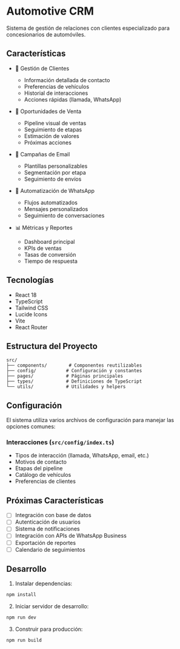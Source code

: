 # Automotive CRM

Sistema de gestión de relaciones con clientes especializado para concesionarios de automóviles.

## Características

- 👥 Gestión de Clientes
  - Información detallada de contacto
  - Preferencias de vehículos
  - Historial de interacciones
  - Acciones rápidas (llamada, WhatsApp)

- 🚗 Oportunidades de Venta
  - Pipeline visual de ventas
  - Seguimiento de etapas
  - Estimación de valores
  - Próximas acciones

- 📧 Campañas de Email
  - Plantillas personalizables
  - Segmentación por etapa
  - Seguimiento de envíos

- 💬 Automatización de WhatsApp
  - Flujos automatizados
  - Mensajes personalizados
  - Seguimiento de conversaciones

- 📊 Métricas y Reportes
  - Dashboard principal
  - KPIs de ventas
  - Tasas de conversión
  - Tiempo de respuesta

## Tecnologías

- React 18
- TypeScript
- Tailwind CSS
- Lucide Icons
- Vite
- React Router

## Estructura del Proyecto

```
src/
├── components/        # Componentes reutilizables
├── config/           # Configuración y constantes
├── pages/            # Páginas principales
├── types/            # Definiciones de TypeScript
└── utils/            # Utilidades y helpers
```

## Configuración

El sistema utiliza varios archivos de configuración para manejar las opciones comunes:

### Interacciones (`src/config/index.ts`)

- Tipos de interacción (llamada, WhatsApp, email, etc.)
- Motivos de contacto
- Etapas del pipeline
- Catálogo de vehículos
- Preferencias de clientes

## Próximas Características

- [ ] Integración con base de datos
- [ ] Autenticación de usuarios
- [ ] Sistema de notificaciones
- [ ] Integración con APIs de WhatsApp Business
- [ ] Exportación de reportes
- [ ] Calendario de seguimientos

## Desarrollo

1. Instalar dependencias:
```bash
npm install
```

2. Iniciar servidor de desarrollo:
```bash
npm run dev
```

3. Construir para producción:
```bash
npm run build
```